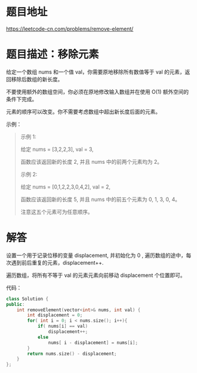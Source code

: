 # 题目地址
https://leetcode-cn.com/problems/remove-element/

# 题目描述：移除元素
给定一个数组 nums 和一个值 val，你需要原地移除所有数值等于 val 的元素，返回移除后数组的新长度。

不要使用额外的数组空间，你必须在原地修改输入数组并在使用 O(1) 额外空间的条件下完成。

元素的顺序可以改变。你不需要考虑数组中超出新长度后面的元素。

示例：
>示例 1:
>
>给定 nums = [3,2,2,3], val = 3,
>
>函数应该返回新的长度 2, 并且 nums 中的前两个元素均为 2。
>
>示例 2:
>
>给定 nums = [0,1,2,2,3,0,4,2], val = 2,
>
>函数应该返回新的长度 5, 并且 nums 中的前五个元素为 0, 1, 3, 0, 4。
>
>注意这五个元素可为任意顺序。

# 解答

设置一个用于记录位移的变量 displacement, 并初始化为 0 , 遍历数组的途中，每次遇到前后重复的元素，displacement++.

遍历数组，将所有不等于 val 的元素元素向前移动 displacement 个位置即可。



代码：
```cpp
class Solution {
public:
    int removeElement(vector<int>& nums, int val) {
        int displacement = 0;
        for( int i = 0; i < nums.size(); i++){
            if( nums[i] == val)
                displacement++;
            else
                nums[ i - displacement] = nums[i];
        }
        return nums.size() - displacement;
    }
};
```
